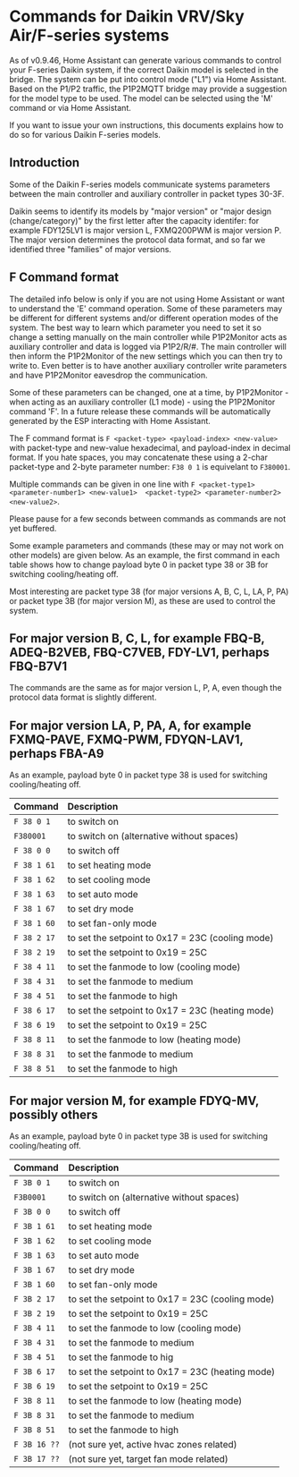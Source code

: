 # Commands for Daikin VRV/Sky Air/F-series systems

As of v0.9.46, Home Assistant can generate various commands to control your F-series Daikin system, if the correct Daikin model is selected in the bridge. The system can be put into control mode ("L1") via Home Assistant. Based on the P1/P2 traffic, the P1P2MQTT bridge may provide a suggestion for the model type to be used. The model can be selected using the 'M' command or via Home Assistant.

If you want to issue your own instructions, this documents explains how to do so for various Daikin F-series models.

## Introduction

Some of the Daikin F-series models communicate systems parameters between the main controller and auxiliary controller in packet types 30-3F.

Daikin seems to identify its models by "major version" or "major design (change/category)" by the first letter after the capacity identifer: for example FDY125LV1 is major version L, FXMQ200PWM is major version P. The major version determines the protocol data format, and so far we identified three "families" of major versions.

## F Command format

The detailed info below is only if you are not using Home Assistant or want to understand the 'E' command operation. Some of these parameters may be different for different systems and/or different operation modes of the system. The best way to learn which parameter you need to set it so change a setting manually on the main controller while P1P2Monitor acts as auxiliary controller and data is logged via P1P2/R/#.  The main controller will then inform the P1P2Monitor of the new settings which you can then try to write to. Even better is to have another auxiliary controller write parameters and have P1P2Monitor eavesdrop the communication.

Some of these parameters can be changed, one at a time, by P1P2Monitor - when acting as an auxiliary controller (L1 mode) - using the P1P2Monitor command 'F'. In a future release these commands will be automatically generated by the ESP interacting with Home Assistant.

The F command format is
`F <packet-type> <payload-index> <new-value>`
with packet-type and new-value hexadecimal, and payload-index in decimal format. If you hate spaces, you may concatenate these using a 2-char packet-type and 2-byte parameter number: `F38 0 1` is equivelant to `F380001`.

Multiple commands can be given in one line with `F <packet-type1> <parameter-number1> <new-value1>  <packet-type2> <parameter-number2> <new-value2>`.

Please pause for a few seconds between commands as commands are not yet buffered.

Some example parameters and commands (these may or may not work on other models) are given below. As an example, the first command in each table shows how to change payload byte 0 in packet type 38 or 3B for switching cooling/heating off.

Most interesting are packet type 38 (for major versions A, B, C, L, LA, P, PA) or packet type 3B (for major version M), as these are used to control the system.

## For major version B, C, L, for example FBQ-B, ADEQ-B2VEB, FBQ-C7VEB, FDY-LV1, perhaps FBQ-B7V1

The commands are the same as for major version L, P, A, even though the protocol data format is slightly different.

## For major version LA, P, PA, A, for example FXMQ-PAVE, FXMQ-PWM, FDYQN-LAV1, perhaps FBA-A9

As an example, payload byte 0 in packet type 38 is used for switching cooling/heating off.

| Command  | Description                                        |
|:---------|:-----------------------------------------------
| `F 38 0 1`   | to switch on
| `F380001`    | to switch on (alternative without spaces)
| `F 38 0 0`   | to switch off
| `F 38 1 61`  | to set heating mode
| `F 38 1 62`  | to set cooling mode
| `F 38 1 63`  | to set auto mode
| `F 38 1 67`  | to set dry mode
| `F 38 1 60`  | to set fan-only mode
| `F 38 2 17`  | to set the setpoint to 0x17 = 23C (cooling mode)
| `F 38 2 19`  | to set the setpoint to 0x19 = 25C
| `F 38 4 11`  | to set the fanmode to low         (cooling mode)
| `F 38 4 31`  | to set the fanmode to medium
| `F 38 4 51`  | to set the fanmode to high
| `F 38 6 17`  | to set the setpoint to 0x17 = 23C (heating mode)
| `F 38 6 19`  | to set the setpoint to 0x19 = 25C
| `F 38 8 11`  | to set the fanmode to low         (heating mode)
| `F 38 8 31`  | to set the fanmode to medium
| `F 38 8 51`  | to set the fanmode to high

## For major version M, for example FDYQ-MV, possibly others

As an example, payload byte 0 in packet type 3B is used for switching cooling/heating off.

| Command  | Description                                        |
|:---------|:-----------------------------------------------
| `F 3B 0 1`   | to switch on
| `F3B0001`    | to switch on (alternative without spaces)
| `F 3B 0 0`   | to switch off
| `F 3B 1 61`  | to set heating mode
| `F 3B 1 62`  | to set cooling mode
| `F 3B 1 63`  | to set auto mode
| `F 3B 1 67`  | to set dry mode
| `F 3B 1 60`  | to set fan-only mode
| `F 3B 2 17`  | to set the setpoint to 0x17 = 23C (cooling mode)
| `F 3B 2 19`  | to set the setpoint to 0x19 = 25C
| `F 3B 4 11`  | to set the fanmode to low         (cooling mode)
| `F 3B 4 31`  | to set the fanmode to medium
| `F 3B 4 51`  | to set the fanmode to hig
| `F 3B 6 17`  | to set the setpoint to 0x17 = 23C (heating mode)
| `F 3B 6 19`  | to set the setpoint to 0x19 = 25C
| `F 3B 8 11`  | to set the fanmode to low         (heating mode)
| `F 3B 8 31`  | to set the fanmode to medium
| `F 3B 8 51`  | to set the fanmode to high
| `F 3B 16 ??` | (not sure yet, active hvac zones related)
| `F 3B 17 ??` | (not sure yet, target fan mode related)
